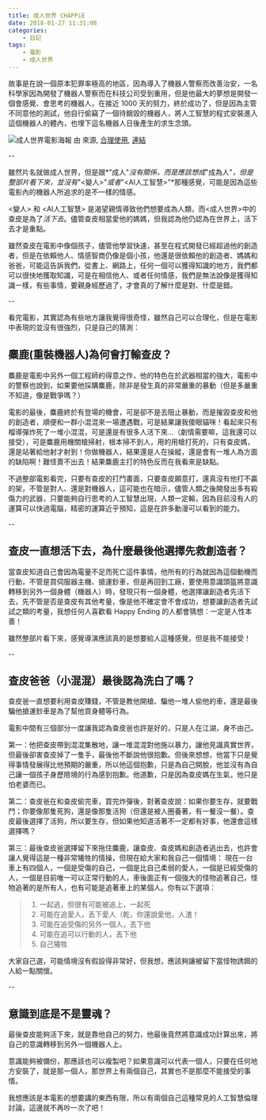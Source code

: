 ```yaml
---
title: 成人世界 CHAPPiE
date: 2018-01-27 11:31:08
categories: 
    - 日記
tags:
    - 電影
    - 成人世界
---
```


故事是在說一個原本犯罪率極高的地區，因為導入了機器人警察而改善治安，一名科學家因為開發了機器人警察而在科技公司受到重用，但是他最大的夢想是開發一個會感覺、會思考的機器人，在接近 1000 天的努力，終於成功了，但是因為主管不同意他的測試，他自行偷竊了一個待銷毀的機器人，將人工智慧的程式安裝進入這個機器人的體內，也埋下這名機器人日後產生的求生念頭。

<!--more-->

![成人世界電影海報](/blog/images/Chappie_poster.jpg)
由 來源, <a href="//zh.wikipedia.org/wiki/File:Chappie_poster.jpg" title="合理使用">合理使用</a>, <a href="https://zh.wikipedia.org/w/index.php?curid=4337465">連結</a>

--

雖然片名就做成人世界，但是跟*"成人"*沒有關係，而是應該想成*"成為人"*，但是整部片看下來，並沒有*"<變人>"*或者*"<AI人工智慧>"*那種感覺，可能是因為這些電影內的機器人所追求的是不一樣的情感。

<變人> 和 <AI人工智慧> 是渴望親情導致他們想要成為人類，而<成人世界>中的查皮是為了*活下去*。儘管查皮相當愛他的媽媽，但我認為他仍認為在世界上，活下去才是重點。

雖然查皮在電影中像個孩子，儘管他學習快速，甚至在程式開發已經超過他的創造者，但是在依賴他人、情感智商仍像是個小孩，他還是很依賴他的創造者、媽媽和爸爸，可能這告訴我們，從書上、網路上，任何一個可以獲得知識的地方，我們都可以很快地獲取知識，可是在相信他人、或者任何情感，我們是無法說像是獲得知識一樣，有些事情，要親身經歷過了，才會真的了解什麼是對、什麼是錯。

-- 

看完電影，其實認為有些地方讓我覺得很奇怪，雖然自己可以合理化，但是在電影中表現的並沒有很強烈，只是自己的猜測：

## 麋鹿(重裝機器人)為何會打輸查皮？

麋鹿是電影中另外一個工程師的得意之作，他的特色在於武器相當的強大，電影中的警察也說到，如果要他採購麋鹿，除非是發生真的非常嚴重的暴動（但是多嚴重不知道，像是戰爭嗎？）

電影的最後，麋鹿終於有登場的機會，可是卻不是去阻止暴動，而是摧毀查皮和他的創造者，順便和一群小混混來一場遭遇戰，可是結果讓我傻眼貓咪！看起來只有榴導彈炸死了一堆小混混，可是還是有很多人活下來...（劇情需要嘛，這我還可以接受），可是麋鹿用機關槍掃射，根本掃不到人，用的用槍打死的，只有查皮媽，還是站著給他射才射到！你做機器人，結果還是人在操縱，還是會有一堆人為方面的缺陷啊！難怪賣不出去！結果麋鹿主打的特色反而在我看來是缺點。

不過整部電影看完，只要有查皮的打鬥畫面，只要查皮願意打，還真沒有他打不贏的架，不管是對人、還是對機器人，這可能也在暗示，儘管人類之後開發出多有殺傷力的武器，只要能夠自行思考的人工智慧出現，人類一定輸，因為目前沒有人的運算可以快過電腦，精密的運算近乎預知，這是在許多動漫可以看到的能力。

-- 

## 查皮一直想活下去，為什麼最後他選擇先救創造者？

當查皮知道自己會因為電量不足而死亡這件事情，他所有的行為就因為這個動機而行動，不管是買伺服器主機、搶運鈔車，但是再回到工廠，要使用意識頭盔將意識轉移到另外一個身體（機器人）時，發現只有一個身體，他選擇讓創造者先活下去，先不管是否是查皮有其他考量，像是他不確定會不會成功，想要讓創造者先試試之類的考量，我想任何人喜歡看 Happy Ending 的人都會猜想：一定是人性本善！

雖然整部片看下來，感覺導演應該真的是想要給人這種感覺，但是我不能接受！

-- 

## 查皮爸爸（小混混）最後認為洗白了嗎？

查皮爸一直想要利用查皮賺錢，不管是教他開槍、騙他一堆人偷他的車，還是最後騙他搶運鈔車是為了幫他買身體等行為。

電影中間有三個部分一度讓我認為查皮爸也許是好的，只是人在江湖，身不由己。

第一：他把查皮帶到混混集散地，讓一堆混混對他施以暴力，讓他見識真實世界，但最後卻害查皮掉了一隻手，最後他不斷說他很抱歉。但後來想想，他當下只是覺得事情發展得比他預期的嚴重，所以他這個抱歉，只是為自己開脫，他並沒有為自己讓一個孩子身歷險境的行為感到抱歉。他道歉，只是因為查皮媽在生氣，他只是怕老婆而已。

第二：查皮爸在和查皮偷完車，買完炸彈後，對著查皮說：如果你要生存，就要戰鬥；你要像那隻死狗，還是像那隻活狗（但還是被人圈養著，有一餐沒一餐）。查皮最後選擇了活狗，所以要生存，但如果他知道活著不一定都有好事，他還會這樣選擇嗎？

第三：最後查皮爸選擇留下來拖住麋鹿，讓查皮、查皮媽和創造者逃出去，也許會讓人覺得這是一種非常犧牲的情操，但現在給大家和我自己一個情境：
現在一台車上有四個人，一個是受傷的自己，一個是比自己柔弱的愛人，一個是已經受傷的人，一個是目前唯一可以正常行動的人，車後面正有一個強大的怪物追著自己，怪物追著的是所有人，也有可能是追著車上的某個人。你有以下選項：

> 1. 一起逃，但很有可能被追上，一起死
> 2. 可能在追愛人，丟下愛人（乾，你還說愛他，人渣！
> 3. 可能在追受傷的另外一個人，丟下他
> 4. 可能在追可以行動的人，丟下他
> 5. 自己犧牲

大家自己選，可能情境沒有假設得非常好，但我想，應該夠讓被留下當怪物誘餌的人給一點關懷。

-- 

## 意識到底是不是靈魂？

最後查皮能夠活下來，就是靠他自己的努力，他最後竟然將意識成功計算出來，將自己的意識轉移到另外一個機器人上。

意識能夠被備份，那應該也可以複製吧？如果意識可以代表一個人，只要在任何地方安裝了，就是那一個人，那世界上有兩個自己，其實也不是那麼不能接受的事情。

我想應該是本電影的想要講的東西有限，所以有兩個自己這種常見的人工智慧倫理討論，這邊就不再吵一次了吧！
